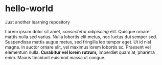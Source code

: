 # hello-world

Just another learning repository

Lorem ipsum dolor sit amet, <em>consectetur adipiscing</em> elit. Quisque ornare mattis nulla sed varius. Nulla lobortis elit metus, nec luctus dui semper sed. Suspendisse mattis augue metus, sed fringilla leo tempor eget. Ut id nisl magna. In auctor ornare elit, vel maximus lorem lobortis ac. Praesent vel elementum nulla. <strong>Curabitur vel lorem rutrum,</strong> imperdiet quam at, pharetra enim. Mauris tincidunt euismod massa ut congue.
